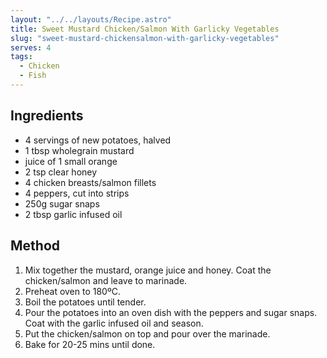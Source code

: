 ```yaml
---
layout: "../../layouts/Recipe.astro"
title: Sweet Mustard Chicken/Salmon With Garlicky Vegetables
slug: "sweet-mustard-chickensalmon-with-garlicky-vegetables"
serves: 4
tags:
  - Chicken
  - Fish
---
```


## Ingredients

- 4 servings of new potatoes, halved
- 1 tbsp wholegrain mustard
- juice of 1 small orange
- 2 tsp clear honey
- 4 chicken breasts/salmon fillets
- 4 peppers, cut into strips
- 250g sugar snaps
- 2 tbsp garlic infused oil

## Method

1. Mix together the mustard, orange juice and honey. Coat the chicken/salmon and leave to marinade.
1. Preheat oven to 180ºC.
1. Boil the potatoes until tender.
1. Pour the potatoes into an oven dish with the peppers and sugar snaps. Coat with the garlic infused oil and season.
1. Put the chicken/salmon on top and pour over the marinade.
1. Bake for 20-25 mins until done.